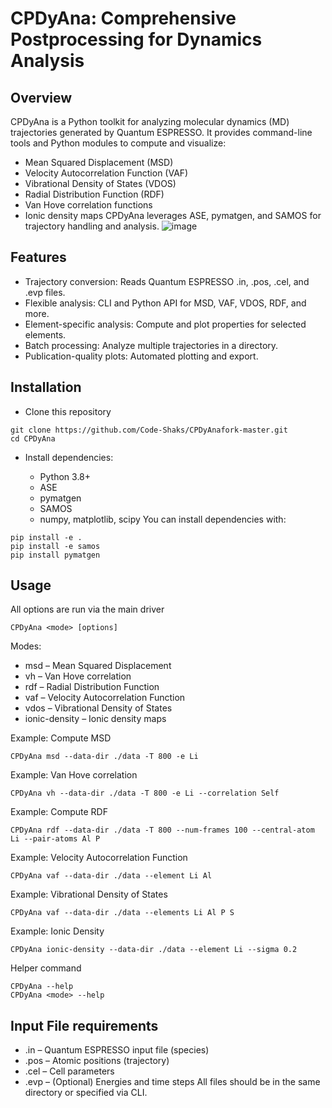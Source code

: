 # CPDyAna: Comprehensive Postprocessing for Dynamics Analysis

## Overview
CPDyAna is a Python toolkit for analyzing molecular dynamics (MD) trajectories generated by Quantum ESPRESSO. It provides command-line tools and Python modules to compute and visualize:

- Mean Squared Displacement (MSD)
- Velocity Autocorrelation Function (VAF)
- Vibrational Density of States (VDOS)
- Radial Distribution Function (RDF)
- Van Hove correlation functions
- Ionic density maps
CPDyAna leverages ASE, pymatgen, and SAMOS for trajectory handling and analysis.
![image](https://github.com/user-attachments/assets/6c6c8748-bba0-44b5-a0d3-e154778a8d50)

## Features
- Trajectory conversion: Reads Quantum ESPRESSO .in, .pos, .cel, and .evp files.
- Flexible analysis: CLI and Python API for MSD, VAF, VDOS, RDF, and more.
- Element-specific analysis: Compute and plot properties for selected elements.
- Batch processing: Analyze multiple trajectories in a directory.
- Publication-quality plots: Automated plotting and export.


## Installation

- Clone this repository
```shell
git clone https://github.com/Code-Shaks/CPDyAnafork-master.git
cd CPDyAna
```
- Install dependencies:

  - Python 3.8+
  - ASE
  - pymatgen
  - SAMOS
  - numpy, matplotlib, scipy
You can install dependencies with:
```shell
pip install -e .
pip install -e samos
pip install pymatgen
```

## Usage
All options are run via the main driver
```shell
CPDyAna <mode> [options]
```
Modes:
- msd – Mean Squared Displacement
- vh – Van Hove correlation
- rdf – Radial Distribution Function
- vaf – Velocity Autocorrelation Function
- vdos – Vibrational Density of States
- ionic-density – Ionic density maps

Example: Compute MSD
```shell
CPDyAna msd --data-dir ./data -T 800 -e Li
```

Example: Van Hove correlation
```shell
CPDyAna vh --data-dir ./data -T 800 -e Li --correlation Self
```

Example: Compute RDF
```shell
CPDyAna rdf --data-dir ./data -T 800 --num-frames 100 --central-atom Li --pair-atoms Al P
```

Example: Velocity Autocorrelation Function
```shell
CPDyAna vaf --data-dir ./data --element Li Al
```

Example: Vibrational Density of States
```Shell
CPDyAna vaf --data-dir ./data --elements Li Al P S
```

Example: Ionic Density
```shell
CPDyAna ionic-density --data-dir ./data --element Li --sigma 0.2
```

Helper command
```shell
CPDyAna --help
CPDyAna <mode> --help
```

## Input File requirements
- .in – Quantum ESPRESSO input file (species)
- .pos – Atomic positions (trajectory)
- .cel – Cell parameters
- .evp – (Optional) Energies and time steps
All files should be in the same directory or specified via CLI.

